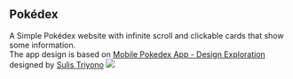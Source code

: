 ## Pokédex

A Simple Pokédex website with infinite scroll and clickable cards that show some information.</BR>
The app design is based on [Mobile Pokedex App - Design Exploration](https://dribbble.com/shots/16833947-Mobile-Pokedex-App-Design-Exploration) designed by [Sulis Triyono](https://dribbble.com/sulistryono)
<img src="https://cdn.dribbble.com/users/1767024/screenshots/16833947/media/c9ba6952aa78a2e8365a9c03c1feec41.jpg"  /> 

